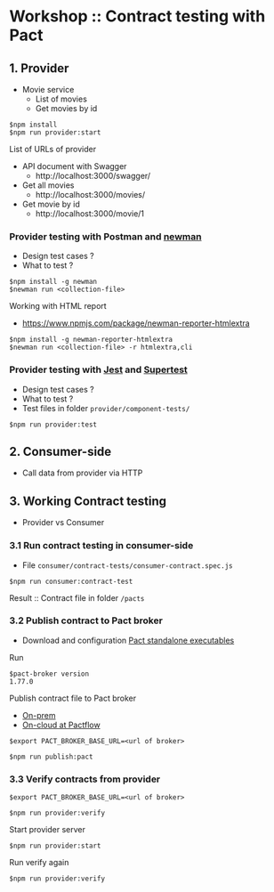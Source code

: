 # Workshop :: Contract testing with Pact

## 1. Provider
* Movie service
  * List of movies
  * Get movies by id

```
$npm install
$npm run provider:start
```

List of URLs of provider
* API document with Swagger
  * http://localhost:3000/swagger/
* Get all movies
  * http://localhost:3000/movies/
* Get movie by id
  * http://localhost:3000/movie/1

### Provider testing with Postman and [newman](https://www.npmjs.com/package/newman)
* Design test cases ?
* What to test ?
```
$npm install -g newman
$newman run <collection-file>
```

Working with HTML report
* https://www.npmjs.com/package/newman-reporter-htmlextra

```
$npm install -g newman-reporter-htmlextra
$newman run <collection-file> -r htmlextra,cli
```

### Provider testing with [Jest](https://jestjs.io/) and [Supertest](https://www.npmjs.com/package/supertest)
* Design test cases ?
* What to test ?
* Test files in folder `provider/component-tests/`
```
$npm run provider:test
```

## 2. Consumer-side
* Call data from provider via HTTP


## 3. Working Contract testing
* Provider vs Consumer

### 3.1 Run contract testing in consumer-side
* File `consumer/contract-tests/consumer-contract.spec.js`
```
$npm run consumer:contract-test
```
Result :: Contract file in folder `/pacts`


### 3.2 Publish contract to Pact broker

* Download and configuration [Pact standalone executables](https://github.com/pact-foundation/pact-ruby-standalone/releases)

Run
```
$pact-broker version  
1.77.0
```

Publish contract file to Pact broker
* [On-prem](https://docs.pact.io/pact_broker)
* [On-cloud at Pactflow](https://pactflow.io/)
```
$export PACT_BROKER_BASE_URL=<url of broker>

$npm run publish:pact
```

### 3.3 Verify contracts from provider

```
$export PACT_BROKER_BASE_URL=<url of broker>

$npm run provider:verify
```

Start provider server
```
$npm run provider:start
```

Run verify again
```
$npm run provider:verify
```
